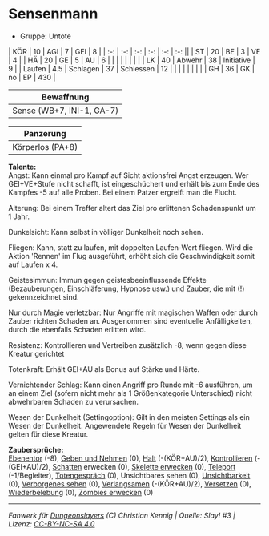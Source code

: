 # Sensenmann  
- Gruppe: Untote  

| KÖR    | 10  | AGI      | 7  | GEI        | 8   |
| :-: | :-: | :-: | :-: | :-: | :-: ||
| ST     | 20  | BE       | 3  | VE         | 4   |
| HÄ     | 20  | GE       | 5  | AU         | 6   |
|        |     |          |    |            |     |
| LK     | 40  | Abwehr   | 38 | Initiative | 9   |
| Laufen | 4.5 | Schlagen | 37 | Schiessen  | 12  |
|        |     |          |    |            |     |
| GH     | 36  | GK       | no | EP         | 430 |


| Bewaffnung |
| --- |
| Sense (WB+7, INI-1, GA-7) |


| Panzerung |
| --- |
| Körperlos (PA+8) |


**Talente:**  
Angst: Kann einmal pro Kampf auf Sicht aktionsfrei Angst erzeugen. Wer GEI+VE+Stufe nicht schafft, ist eingeschüchert und erhält bis zum Ende des Kampfes -5 auf alle Proben. Bei einem Patzer ergreift man die Flucht.

Alterung: Bei einem Treffer altert das Ziel pro erlittenen Schadenspunkt um 1 Jahr.

Dunkelsicht: Kann selbst in völliger Dunkelheit noch sehen.

Fliegen: Kann, statt zu laufen, mit doppelten Laufen-Wert fliegen. Wird die Aktion 'Rennen' im Flug ausgeführt, erhöht sich die Geschwindigkeit somit auf Laufen x 4.

Geistesimmun: Immun gegen geistesbeeinflussende Effekte (Bezauberungen, Einschläferung, Hypnose usw.) und Zauber, die mit (!) gekennzeichnet sind.

Nur durch Magie verletzbar: Nur Angriffe mit magischen Waffen oder durch Zauber richten Schaden an. Ausgenommen sind eventuelle Anfälligkeiten, durch die ebenfalls Schaden erlitten wird.

Resistenz: Kontrollieren und Vertreiben zusätzlich -8, wenn gegen diese Kreatur gerichtet

Totenkraft: Erhält GEI+AU als Bonus auf Stärke und Härte.

Vernichtender Schlag: Kann einen Angriff pro Runde mit -6 ausführen, um an einem  Ziel (sofern nicht mehr als 1  Größenkategorie Unterschied) nicht abwehrbaren Schaden zu verursachen.

Wesen der Dunkelheit (Settingoption): Gilt in den meisten Settings als ein Wesen der Dunkelheit. Angewendete Regeln für Wesen der Dunkelheit gelten für diese Kreatur.


**Zaubersprüche:**  
[Ebenentor](/grw/zauber/ebenentor.md) (-8), [Geben und Nehmen](/grw/zauber/geben-und-nehmen.md) (0), [Halt](/grw/zauber/halt.md) (-(KÖR+AU)/2), [Kontrollieren](/grw/zauber/kontrollieren.md) (-(GEI+AU)/2), [Schatten](/grw/zauber/schatten.md) erwecken (0), [Skelette erwecken](/grw/zauber/skelette-erwecken.md) (0), [Teleport](/grw/zauber/teleport.md) (-1/Begleiter), [Totengespräch](/grw/zauber/totengespraech.md) (0), Unsichtbares sehen (0), [Unsichtbarkeit](/grw/zauber/unsichtbarkeit.md) (0), [Verborgenes sehen](/grw/zauber/verborgenes-sehen.md) (0), [Verlangsamen](/grw/zauber/verlangsamen.md) (-(KÖR+AU)/2), [Versetzen](/grw/zauber/versetzen.md) (0), [Wiederbelebung](/grw/zauber/wiederbelebung.md) (0), [Zombies erwecken](/grw/zauber/zombies-erwecken.md) (0)




___
*Fanwerk für [Dungeonslayers](https://www.dungeonslayers.net/) (C) Christian Kennig | Quelle: Slay! #3 | Lizenz: [CC-BY-NC-SA 4.0](https://creativecommons.org/licenses/by-nc-sa/4.0/deed.de)*